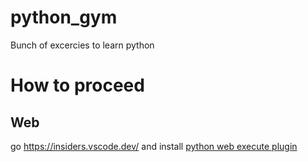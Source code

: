 # python_gym
Bunch of excercies to learn python

# How to proceed

## Web

go https://insiders.vscode.dev/ and install [python web execute plugin](https://marketplace.visualstudio.com/items?itemName=ms-vscode.vscode-python-web-wasm)